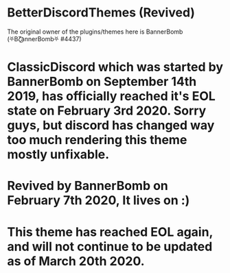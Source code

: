 # BetterDiscordThemes (Revived)

The original owner of the plugins/themes here is BannerBomb (⛧Bζ͜͡annerBomb⛧ #4437)


# ClassicDiscord which was started by BannerBomb on September 14th 2019, has officially reached it's EOL state on February 3rd 2020. Sorry guys, but discord has changed way too much rendering this theme mostly unfixable.

# Revived by BannerBomb on February 7th 2020, It lives on :)

# This theme has reached EOL again, and will not continue to be updated as of March 20th 2020.
